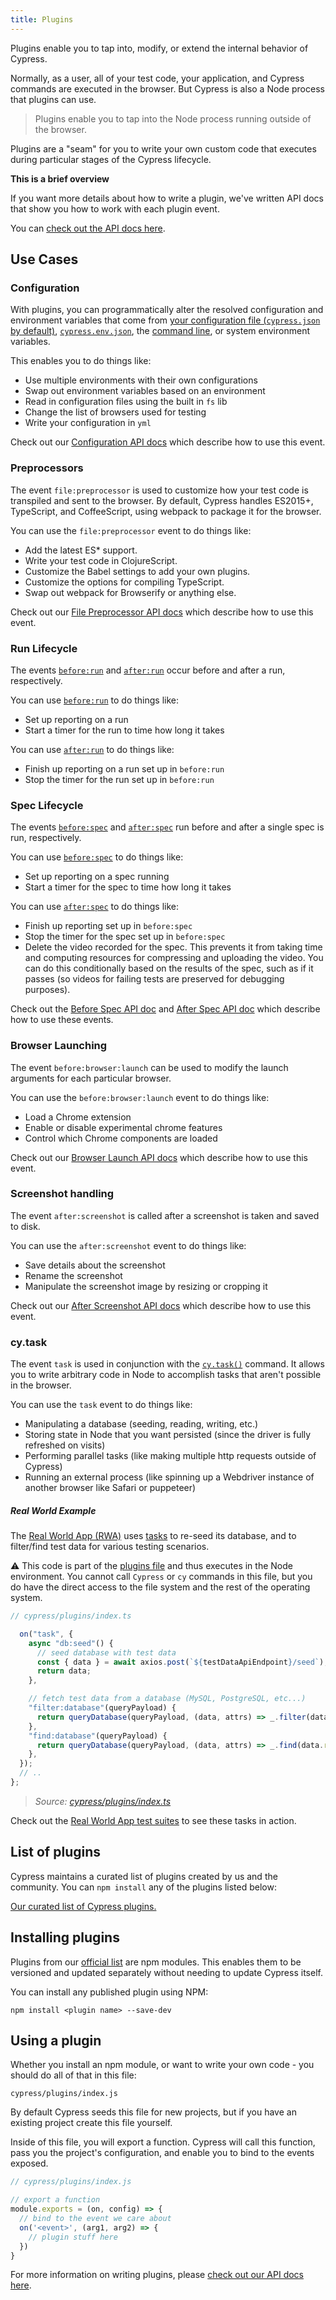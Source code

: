 ```yaml
---
title: Plugins
---
```


Plugins enable you to tap into, modify, or extend the internal behavior of
Cypress.

Normally, as a user, all of your test code, your application, and Cypress
commands are executed in the browser. But Cypress is also a Node process that
plugins can use.

> Plugins enable you to tap into the Node process running outside of the
> browser.

Plugins are a "seam" for you to write your own custom code that executes during
particular stages of the Cypress lifecycle.

<Alert type="info">

<strong class="alert-header">This is a brief overview</strong>

If you want more details about how to write a plugin, we've written API docs
that show you how to work with each plugin event.

You can [check out the API docs here](/api/plugins/writing-a-plugin).

</Alert>

## Use Cases

### Configuration

With plugins, you can programmatically alter the resolved configuration and
environment variables that come from
[your configuration file (`cypress.json` by default)](/guides/references/configuration),
[`cypress.env.json`](/guides/guides/environment-variables#Option-2-cypress-env-json),
the [command line](/guides/guides/command-line), or system environment
variables.

This enables you to do things like:

- Use multiple environments with their own configurations
- Swap out environment variables based on an environment
- Read in configuration files using the built in `fs` lib
- Change the list of browsers used for testing
- Write your configuration in `yml`

Check out our [Configuration API docs](/api/plugins/configuration-api) which
describe how to use this event.

### Preprocessors

The event `file:preprocessor` is used to customize how your test code is
transpiled and sent to the browser. By default, Cypress handles ES2015+,
TypeScript, and CoffeeScript, using webpack to package it for the browser.

You can use the `file:preprocessor` event to do things like:

- Add the latest ES\* support.
- Write your test code in ClojureScript.
- Customize the Babel settings to add your own plugins.
- Customize the options for compiling TypeScript.
- Swap out webpack for Browserify or anything else.

Check out our [File Preprocessor API docs](/api/plugins/preprocessors-api) which
describe how to use this event.

### Run Lifecycle

The events [`before:run`](/api/plugins/before-run-api) and
[`after:run`](/api/plugins/after-run-api) occur before and after a run,
respectively.

You can use [`before:run`](/api/plugins/before-run-api) to do things like:

- Set up reporting on a run
- Start a timer for the run to time how long it takes

You can use [`after:run`](/api/plugins/after-run-api) to do things like:

- Finish up reporting on a run set up in `before:run`
- Stop the timer for the run set up in `before:run`

### Spec Lifecycle

The events [`before:spec`](/api/plugins/before-spec-api) and
[`after:spec`](/api/plugins/after-spec-api) run before and after a single spec
is run, respectively.

You can use [`before:spec`](/api/plugins/before-spec-api) to do things like:

- Set up reporting on a spec running
- Start a timer for the spec to time how long it takes

You can use [`after:spec`](/api/plugins/after-spec-api) to do things like:

- Finish up reporting set up in `before:spec`
- Stop the timer for the spec set up in `before:spec`
- Delete the video recorded for the spec. This prevents it from taking time and
  computing resources for compressing and uploading the video. You can do this
  conditionally based on the results of the spec, such as if it passes (so
  videos for failing tests are preserved for debugging purposes).

Check out the [Before Spec API doc](/api/plugins/before-spec-api) and
[After Spec API doc](/api/plugins/after-spec-api) which describe how to use
these events.

### Browser Launching

The event `before:browser:launch` can be used to modify the launch arguments for
each particular browser.

You can use the `before:browser:launch` event to do things like:

- Load a Chrome extension
- Enable or disable experimental chrome features
- Control which Chrome components are loaded

Check out our [Browser Launch API docs](/api/plugins/browser-launch-api) which
describe how to use this event.

### Screenshot handling

The event `after:screenshot` is called after a screenshot is taken and saved to
disk.

You can use the `after:screenshot` event to do things like:

- Save details about the screenshot
- Rename the screenshot
- Manipulate the screenshot image by resizing or cropping it

Check out our [After Screenshot API docs](/api/plugins/after-screenshot-api)
which describe how to use this event.

### cy.task

The event `task` is used in conjunction with the
[`cy.task()`](/api/commands/task) command. It allows you to write arbitrary code
in Node to accomplish tasks that aren't possible in the browser.

You can use the `task` event to do things like:

- Manipulating a database (seeding, reading, writing, etc.)
- Storing state in Node that you want persisted (since the driver is fully
  refreshed on visits)
- Performing parallel tasks (like making multiple http requests outside of
  Cypress)
- Running an external process (like spinning up a Webdriver instance of another
  browser like Safari or puppeteer)

##### <Icon name="graduation-cap"></Icon> Real World Example

The [Real World App (RWA)](https://github.com/cypress-io/cypress-realworld-app)
uses [tasks](/api/commands/task) to re-seed its database, and to filter/find
test data for various testing scenarios.

<Alert type="warning">

⚠️ This code is part of the
[plugins file](/guides/core-concepts/writing-and-organizing-tests#Plugin-files)
and thus executes in the Node environment. You cannot call `Cypress` or `cy`
commands in this file, but you do have the direct access to the file system and
the rest of the operating system.

</Alert>

```ts
// cypress/plugins/index.ts

  on("task", {
    async "db:seed"() {
      // seed database with test data
      const { data } = await axios.post(`${testDataApiEndpoint}/seed`);
      return data;
    },

    // fetch test data from a database (MySQL, PostgreSQL, etc...)
    "filter:database"(queryPayload) {
      return queryDatabase(queryPayload, (data, attrs) => _.filter(data.results, attrs));
    },
    "find:database"(queryPayload) {
      return queryDatabase(queryPayload, (data, attrs) => _.find(data.results, attrs));
    },
  });
  // ..
};
```

> _<Icon name="github"></Icon> Source:
> [cypress/plugins/index.ts](https://github.com/cypress-io/cypress-realworld-app/blob/develop/cypress/plugins/index.ts)_

Check out the
[Real World App test suites](https://github.com/cypress-io/cypress-realworld-app/tree/develop/cypress/tests/ui)
to see these tasks in action.

## List of plugins

Cypress maintains a curated list of plugins created by us and the community. You
can `npm install` any of the plugins listed below:

[Our curated list of Cypress plugins.](/plugins/directory)

## Installing plugins

Plugins from our [official list](/plugins/directory) are npm modules. This
enables them to be versioned and updated separately without needing to update
Cypress itself.

You can install any published plugin using NPM:

```shell
npm install <plugin name> --save-dev
```

## Using a plugin

Whether you install an npm module, or want to write your own code - you should
do all of that in this file:

```text
cypress/plugins/index.js
```

<Alert type="info">

By default Cypress seeds this file for new projects, but if you have an existing
project create this file yourself.

</Alert>

Inside of this file, you will export a function. Cypress will call this
function, pass you the project's configuration, and enable you to bind to the
events exposed.

```javascript
// cypress/plugins/index.js

// export a function
module.exports = (on, config) => {
  // bind to the event we care about
  on('<event>', (arg1, arg2) => {
    // plugin stuff here
  })
}
```

For more information on writing plugins, please
[check out our API docs here](/api/plugins/writing-a-plugin).

